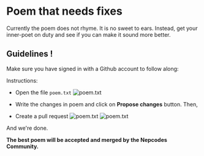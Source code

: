 # Poem that needs fixes

Currently the poem does not rhyme. It is no sweet to ears. Instead, get your inner-poet on duty and see if you can make it sound more better.

## Guidelines !
Make sure you have signed in with a Github account to follow along:

Instructions:
  - Open the file `poem.txt`
  ![poem.txt](https://i.imgur.com/a8N73Hz.png "File")

  - Write the changes in poem and click on **Propose changes** button.
  Then,
  - Create a pull request
  ![poem.txt](https://i.imgur.com/BpbxNDy.png "File")
  ![poem.txt](https://i.imgur.com/oMZAv0d.png "File")


And we're done.

**The best poem will be accepted and merged by the Nepcodes Community.**
